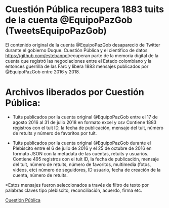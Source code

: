 # Cuestión Pública recupera 1883 tuits de la cuenta @EquipoPazGob (TweetsEquipoPazGob)

<p>El contenido original de la cuenta @EquipoPazGob desapareció de Twitter durante el gobierno Duque. Cuestión Pública y el científico de datos <a href='Esteban Ponce de León'>https://github.com/estebanpdl</a>recuperan parte de la memoria digital de la cuenta que registró las negociaciones entre el Estado colombiano y la entonces guerrilla de las Farc y libera 1883 mensajes publicados por @EquipoPazGob entre 2016 y 2018. </p> 


# Archivos liberados por Cuestión Pública:

- Tuits publicados por la cuenta original @EquipoPazGob entre el 17 de agosto 2016 al 31 de julio 2018 en formato excel y csv 
Contiene 1883 registros con el tuit ID, la fecha de publicación, mensaje del tuit, número de retuits y número de favoritos por tuit. 

- Tuits publicados por la cuenta original @EquipoPazGob durante el Plebiscito entre el 6 de julio de 2016 y el 25 de octubre de 2016 en formato JSON con la metadata de las cuentas, retuits y usuarios.  
Contiene 495 registros con el tuit ID, la fecha de publicación, mensaje del tuit, número de retuits, número de favoritos, multimedia (fotos, videos, etc) número de seguidores, ID usuario, fecha de creación de la cuenta, número de retuits.

*Estos mensajes fueron seleccionados a través de filtro de texto por palabras claves tipo plebiscito, reconciliación, acuerdo, firma etc.

[Cuestión Pública](www.cuestionpublica.com)

